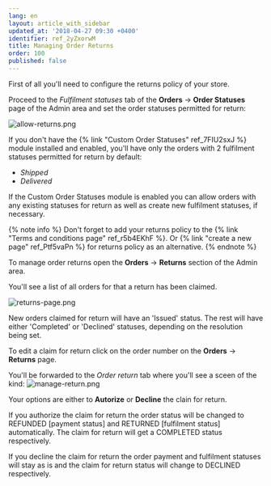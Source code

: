 ```yaml
---
lang: en
layout: article_with_sidebar
updated_at: '2018-04-27 09:30 +0400'
identifier: ref_2yZxorwM
title: Managing Order Returns
order: 100
published: false
---
```

First of all you'll need to configure the returns policy of your store. 

Proceed to the _Fulfilment statuses_ tab of the **Orders** -> **Order Statuses** page of the Admin area and set the order statuses permitted for return:

![allow-returns.png]({{site.baseurl}}/attachments/ref_2yZxorwM/allow-returns.png)

If you don't have the {% link "Custom Order Statuses" ref_7FIU2sxJ %} module installed and enabled, you'll have only the orders with 2 fulfilment statuses permitted for return by default:
* _Shipped_
* _Delivered_

If the Custom Order Statuses module is enabled you can allow orders with any existing statuses for return as well as create new fulfilment statuses, if necessary.

{% note info %}
Don't forget to add your returns policy to the {% link "Terms and conditions page" ref_r5b4EKhF %}. Or {% link "create a new page" ref_Ptf5vaPn %} for returns policy as an alternative.
{% endnote %}

To manage order returns open the **Orders** -> **Returns** section of the Admin area. 

You'll see a list of all orders for that a return has been claimed.

![returns-page.png]({{site.baseurl}}/attachments/ref_2yZxorwM/returns-page.png)

New orders claimed for return will have an 'Issued' status. The rest will have either 'Completed' or 'Declined' statuses, depending on the resolution being set.

To edit a claim for return click on the order number on the **Orders** -> **Returns** page.

You'll be forwarded to the _Order return_ tab where you'll see a sceen of the kind:
![manage-return.png]({{site.baseurl}}/attachments/ref_2yZxorwM/manage-return.png)

Your options are either to **Autorize** or **Decline** the clain for return. 

If you authorize the claim for return the order status will be changed to REFUNDED [payment status] and RETURNED [fulfilment status] automatically. The claim for return will get a COMPLETED status respectively.

If you decline the claim for return the order payment and fulfilment statuses will stay as is and  the claim for return status will change to DECLINED respectively.
